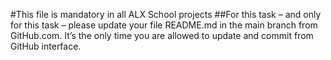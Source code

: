 #This file is mandatory in all ALX School projects
##For this task – and only for this task – please update your file README.md in the main branch from GitHub.com. It’s the only time you are allowed to update and commit from GitHub interface.
